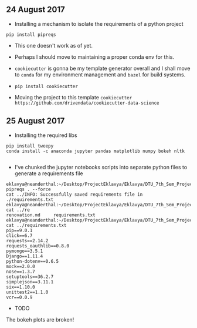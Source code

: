 ## 24 August 2017

- Installing a mechanism to isolate the requirements of a python project 

`pip install pipreqs`

- This one doesn't work as of yet.

- Perhaps I should move to maintaining a proper conda env for this.


- `cookiecutter` is gonna be my template generator overall and I shall move to `conda` for my environment management and `bazel` for build systems. 

- `pip install cookiecutter`

- Moving the project to this template `cookiecutter https://github.com/drivendata/cookiecutter-data-science`

## 25 August 2017



- Installing the required libs 
``` 
pip install tweepy
conda install -c anaconda jupyter pandas matplotlib numpy bokeh nltk 


```

- I've chunked the jupyter notebooks scripts into separate python files to generate a requirements file

```
eklavya@neanderthal:~/Desktop/ProjectEklavya/Eklavya/DTU_7th_Sem_Project/develop/DTU_7th_Sem_Project$ pipreqs . --force
cat ../INFO: Successfully saved requirements file in ./requirements.txt
eklavya@neanderthal:~/Desktop/ProjectEklavya/Eklavya/DTU_7th_Sem_Project/develop/DTU_7th_Sem_Project$ cat ../re
renovation.md     requirements.txt  
eklavya@neanderthal:~/Desktop/ProjectEklavya/Eklavya/DTU_7th_Sem_Project/develop/DTU_7th_Sem_Project$ cat ../requirements.txt 
pip==9.0.1
click==6.7
requests==2.14.2
requests_oauthlib==0.8.0
pymongo==3.5.1
Django==1.11.4
python-dotenv==0.6.5
mock==2.0.0
nose==1.3.7
setuptools==36.2.7
simplejson==3.11.1
six==1.10.0
unittest2==1.1.0
vcr==0.0.9

```

- TODO 

The bokeh plots are broken!